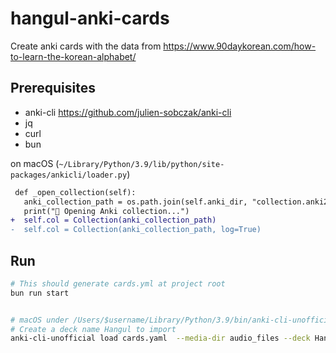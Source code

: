 # hangul-anki-cards

Create anki cards with the data from https://www.90daykorean.com/how-to-learn-the-korean-alphabet/

## Prerequisites

- anki-cli https://github.com/julien-sobczak/anki-cli
- jq
- curl
- bun

on macOS (`~/Library/Python/3.9/lib/python/site-packages/ankicli/loader.py`)

```diff
 def _open_collection(self):
   anki_collection_path = os.path.join(self.anki_dir, "collection.anki2")
   print("📂 Opening Anki collection...")
+  self.col = Collection(anki_collection_path)
-  self.col = Collection(anki_collection_path, log=True)
```

## Run

```bash
# This should generate cards.yml at project root
bun run start


# macOS under /Users/$username/Library/Python/3.9/bin/anki-cli-unofficial
# Create a deck name Hangul to import
anki-cli-unofficial load cards.yaml  --media-dir audio_files --deck Hangul archive.apkg
```
